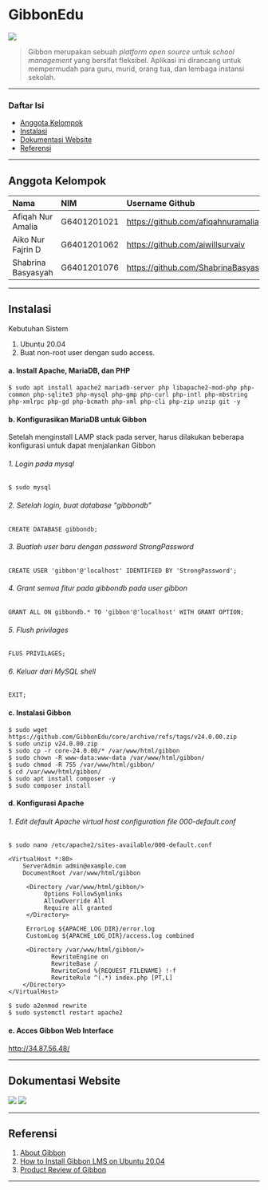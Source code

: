 # GibbonEdu

![](https://camo.githubusercontent.com/b9d2769edd3e7a5cdd59d0f429f2f1c796a163d38b812498d00b9691fed7d593/68747470733a2f2f676962626f6e6564752e6f72672f696d672f676962626f6e2d6c6f676f2e706e67)

> Gibbon merupakan sebuah *platform open source* untuk *school management* yang bersifat fleksibel. Aplikasi ini dirancang untuk mempermudah para guru, murid, orang tua, dan lembaga instansi sekolah.

---

### Daftar Isi
- [Anggota Kelompok](#anggota-kelompok)
- [Instalasi](#instalasi)
- [Dokumentasi Website](#dokumentasi-website)
- [Referensi](#referensi)

---

## Anggota Kelompok

| Nama                  | NIM           | Username Github                      |
| :-------------------- | :------------ | :----------------------------------- |
| Afiqah Nur Amalia     | G6401201021   | https://github.com/afiqahnuramalia   |
| Aiko Nur Fajrin D     | G6401201062   | https://github.com/aiwillsurvaiv     |
| Shabrina Basyasyah    | G6401201076   | https://github.com/ShabrinaBasyasyah |

---

## Instalasi
Kebutuhan Sistem
  1. Ubuntu 20.04
  2. Buat non-root user dengan sudo access.
  
#### a. Install Apache, MariaDB, dan PHP

```
$ sudo apt install apache2 mariadb-server php libapache2-mod-php php-common php-sqlite3 php-mysql php-gmp php-curl php-intl php-mbstring php-xmlrpc php-gd php-bcmath php-xml php-cli php-zip unzip git -y
```

#### b. Konfigurasikan MariaDB untuk Gibbon
Setelah menginstall LAMP stack pada server, harus dilakukan beberapa konfigurasi untuk dapat menjalankan Gibbon

###### 1. Login pada mysql

```
$ sudo mysql
```

###### 2. Setelah login, buat database "gibbondb"

```
CREATE DATABASE gibbondb;
```

###### 3. Buatlah user baru dengan password StrongPassword

```
CREATE USER 'gibbon'@'localhost' IDENTIFIED BY 'StrongPassword';
```

###### 4. Grant semua fitur pada gibbondb pada user gibbon

```
GRANT ALL ON gibbondb.* TO 'gibbon'@'localhost' WITH GRANT OPTION;
```

###### 5. Flush privilages 

```
FLUS PRIVILAGES;
```

###### 6. Keluar dari MySQL shell

```
EXIT;
```

#### c. Instalasi Gibbon

```
$ sudo wget https://github.com/GibbonEdu/core/archive/refs/tags/v24.0.00.zip
$ sudo unzip v24.0.00.zip
$ sudo cp -r core-24.0.00/* /var/www/html/gibbon
$ sudo chown -R www-data:www-data /var/www/html/gibbon/
$ sudo chmod -R 755 /var/www/html/gibbon/
$ cd /var/www/html/gibbon/
$ sudo apt install composer -y
$ sudo composer install
```

#### d. Konfigurasi Apache
###### 1. Edit default Apache virtual host configuration file 000-default.conf

```
$ sudo nano /etc/apache2/sites-available/000-default.conf
```

```
<VirtualHost *:80>
    ServerAdmin admin@example.com
    DocumentRoot /var/www/html/gibbon

     <Directory /var/www/html/gibbon/>
          Options FollowSymlinks
          AllowOverride All
          Require all granted
     </Directory>

     ErrorLog ${APACHE_LOG_DIR}/error.log
     CustomLog ${APACHE_LOG_DIR}/access.log combined

     <Directory /var/www/html/gibbon/>
            RewriteEngine on
            RewriteBase /
            RewriteCond %{REQUEST_FILENAME} !-f
            RewriteRule ^(.*) index.php [PT,L]
    </Directory>
</VirtualHost>
```

```
$ sudo a2enmod rewrite
$ sudo systemctl restart apache2
```

#### e. Acces Gibbon Web Interface

http://34.87.56.48/

---

## Dokumentasi Website

![](https://github.com/aiwillsurvaiv/First-Project/blob/main/dokum-komdat-1.png)
![](https://github.com/aiwillsurvaiv/First-Project/blob/main/dokum-komdat-2.png)

---

## Referensi

1. [About Gibbon](https://gibbonedu.org/about/)
2. [How to Install Gibbon LMS on Ubuntu 20.04](https://www.vultr.com/docs/install-gibbon-lms-on-ubuntu-20-04/)
3. [Product Review of Gibbon](https://www.thetechedvocate.org/product-review-of-gibbon/)

---


